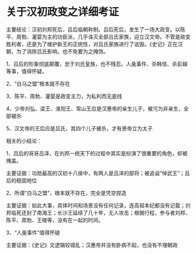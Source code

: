 # 关于汉初政变之详细考证

主要结论：汉初刘邦死后，吕后临朝称制。吕后死后，发生了一场大政变。以陈平、周勃、灌婴为主的功臣派，几乎诛灭全部吕氏家族，迎立汉文帝。不管是政变胜利者，还是为了维护新王的正统性，对吕氏家族进行了诋毁。《史记》正在汉朝，为了消除吕氏影响，也不免要为之掩饰。

1、吕后的形象彻底颠覆，忠于刘氏皇族，也不残忍。人彘事件、杀韩信、杀彭越等事，值得怀疑。

2、“白马之盟”根本就不存在

3、陈平、周勃、灌婴是政变主力，为私利而无底线

4、少帝刘弘、梁王、淮阳王、常山王应是汉惠帝的亲生儿子，被污为非亲生，全部被杀

5、汉文帝的王后应是吕氏，其四个儿子被杀，才有景帝立为太子



相关的小结论：

1、吕后的哥哥吕泽，在刘邦一统天下的过程中其实是扮演了很重要的角色，却被掩盖。

主要证据：功勋最高的汉初十八侯中，有两人是吕泽的部将；被追谥“悼武王”；吕后的稳固地位

2、所谓“白马之盟”，根本就不存在，完全是凭空捏造

主要证据：如此大事，具体时间和场景没有任何记录，连高祖本纪都没有记载；刘邦临死还封了南海王；长沙王延续了几十年，无人攻击；根据行程，参与者刘邦、陈平、周勃、王陵等，没有在一起的时间。

3、“人彘事件”值得怀疑

主要证据：《史记》文逻辑较错乱；汉惠帝并没有卧病不起，也没有不理朝政

